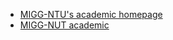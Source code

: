 - [MIGG-NTU's academic homepage](https://www.ntu.edu.sg/home/tongping)
- [MIGG-NUT academic](https://migg-ntu.github.io/academic/)

